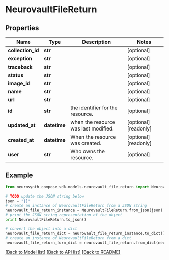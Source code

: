 # NeurovaultFileReturn


## Properties
Name | Type | Description | Notes
------------ | ------------- | ------------- | -------------
**collection_id** | **str** |  | [optional] 
**exception** | **str** |  | [optional] 
**traceback** | **str** |  | [optional] 
**status** | **str** |  | [optional] 
**image_id** | **str** |  | [optional] 
**name** | **str** |  | [optional] 
**url** | **str** |  | [optional] 
**id** | **str** | the identifier for the resource. | [optional] 
**updated_at** | **datetime** | when the resource was last modified. | [optional] [readonly] 
**created_at** | **datetime** | When the resource was created. | [optional] [readonly] 
**user** | **str** | Who owns the resource. | [optional] 

## Example

```python
from neurosynth_compose_sdk.models.neurovault_file_return import NeurovaultFileReturn

# TODO update the JSON string below
json = "{}"
# create an instance of NeurovaultFileReturn from a JSON string
neurovault_file_return_instance = NeurovaultFileReturn.from_json(json)
# print the JSON string representation of the object
print NeurovaultFileReturn.to_json()

# convert the object into a dict
neurovault_file_return_dict = neurovault_file_return_instance.to_dict()
# create an instance of NeurovaultFileReturn from a dict
neurovault_file_return_form_dict = neurovault_file_return.from_dict(neurovault_file_return_dict)
```
[[Back to Model list]](../README.md#documentation-for-models) [[Back to API list]](../README.md#documentation-for-api-endpoints) [[Back to README]](../README.md)


